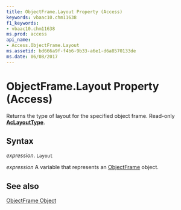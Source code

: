 ```yaml
---
title: ObjectFrame.Layout Property (Access)
keywords: vbaac10.chm11638
f1_keywords:
- vbaac10.chm11638
ms.prod: access
api_name:
- Access.ObjectFrame.Layout
ms.assetid: bd666a9f-f4b6-9b33-a6e1-d6a8570133de
ms.date: 06/08/2017
---
```



# ObjectFrame.Layout Property (Access)

Returns the type of layout for the specified object frame. Read-only  **[AcLayoutType](Access.AcLayoutType.md)**.


## Syntax

 _expression_. `Layout`

 _expression_ A variable that represents an [ObjectFrame](./Access.ObjectFrame.md) object.


## See also


[ObjectFrame Object](Access.ObjectFrame.md)

